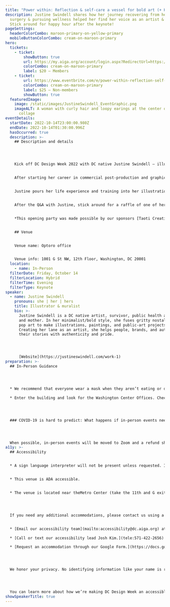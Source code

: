 ```yaml
---
title: "Power within: Reflection & self-care a vessel for bold art (+ Happy Hour)"
description: Justine Swindell shares how her journey recovering from heart
  surgery & pursuing wellness helped her find her voice as an artist & designer.
  Stick around for happy hour after the keynote!
pageSettings:
  headerColorCombo: maroon-primary-on-yellow-primary
  mobileButtonColorCombo: cream-on-maroon-primary
hero:
  tickets:
    - ticket:
        showButton: true
        url: https://my.aiga.org/account/login.aspx?RedirectUrl=https://ikit.aiga.org/ikit_national_util/ikit-national-util-sso-redirect/?state=https%3A%2F%2Fdc.aiga.org%2Fevent%2Fpower-within-reflection-self-care-a-vessel-for-bold-art-happy-hour%2F%3Fredirect_source%3Deventbrite_register
        colorCombo: cream-on-maroon-primary
        label: $20 — Members
    - ticket:
        url: https://www.eventbrite.com/e/power-within-reflection-self-care-a-vessel-for-bold-art-happy-hour-tickets-425544875177
        colorCombo: cream-on-maroon-primary
        label: $25 — Non-members
        showButton: true
  featuredImage:
    image: /static/images/JustineSwindell_EventGraphic.png
    imageALT: A woman with curly hair and loopy earings at the center of a colorful
      collage
eventDetails:
  startDate: 2022-10-14T23:00:00.980Z
  endDate: 2022-10-14T01:30:00.996Z
  hasOccurred: true
  description: >-
    ## Description and details




    Kick off DC Design Week 2022 with DC native Justine Swindell — illustrator, muralist, survivor, public health advocate, and mother — as she discusses how the intersection of well-being, our personal stories, and design can better connect us to our artistic approach and audience. Justine’s journey recovering from heart surgery and her pursuit of wellness has helped her find her own voice as an artist and designer.


    After starting her career in commercial post-production and graphic design, Justine’s formative experiences inspired her to obtain an M.A. in Sociology and dedicate more than ten years to improving  outcomes for vulnerable populations


    Justine pours her life experience and training into her illustrations, paintings, and public art projects, fusing gritty nostalgia with pop art to creator her bold, minimalistic style. Creating her lane as an artist, she helps people, brands, and authors—especially those who are underrepresented—tell their stories with authenticity and pride.


    After the Q&A with Justine, stick around for a raffle of one of her framed illustrations, eat and drink with your fellow creatives, and celebrate the start to DC Design Week.


    *This opening party was made possible by our sponsors [Taoti Creative](https://taoti.com/) and [Optoro](https://www.optoro.com/).*


    ## Venue


    Venue name: Optoro office


    Venue info: 1001 G St NW, 12th Floor, Washington, DC 20001
  location:
    - name: In-Person
  filterDate: Friday, October 14
  filterLocation: Hybrid
  filterTime: Evening
  filterType: Keynote
speaker:
  - name: Justine Swindell
    pronouns: she | her | hers
    title: Illustrator & muralist
    bio: >-
      Justine Swindell is a DC native artist, survivor, public health advocate,
      and mother. In her minimalist/bold style, she fuses gritty nostalgia with
      pop art to make illustrations, paintings, and public-art projects.
      Creating her lane as an artist, she helps people, brands, and authors tell
      their stories with authenticity and pride.




      [Website](https://justineswindell.com/work-1)
preparation: >-
  ## In-Person Guidance




  * We recommend that everyone wear a mask when they aren’t eating or drinking.

  * Enter the building and look for the Washington Center Offices. Check in with security and take the elevator to the 12th floor.




  ### COVID-19 is hard to predict: What happens if in-person events need to be canceled?




  When possible, in-person events will be moved to Zoom and a refund should not be expected. If an event is canceled in its entirety, a refund will be issued. In either scenario you will be notified immediately.
a11y: >-
  ## Accessibility


  * A sign language interpreter will not be present unless requested. If requested, we will do our best to employ a sign language interpreter for the event.


  * This venue is ADA accessible.


  * The venue is located near theMetro Center (take the 11th and G exit, which will take you straight into the building) and Chinatown (exit to 9th and G, walk two blocks down G St. and turn right on 11th) Metro stations.




  If you need any additional accommodations, please contact us using a method that works best for you:


  * [Email our accessibility team](mailto:accessibility@dc.aiga.org) at accessibility@dc.aiga.org.

  * [Call or text our accessibility lead Josh Kim.](tele:571-422-2656)

  * [Request an accommodation through our Google Form.](https://docs.google.com/forms/d/e/1FAIpQLSe2l-FrPiSaZxPjIAOUadYn3axaz6SyloV42CWg-HF65TTy1w/viewform)




  We honor your privacy. No identifying information like your name is required to request an accommodation, and all details will be deleted once completed.




  You can learn more about how we’re making DC Design Week an accessible experience by visiting our [accessibility statement](http://localhost:8080/accessibility/).
showSpeakerTitle: true
---
```

